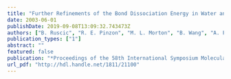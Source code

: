 ```yaml
---
title: "Further Refinements of the Bond Dissociation Energy in Water and Hydroxyl Radical Using the Active Thermochemical Tables Approach"
date: 2003-06-01
publishDate: 2019-09-08T13:09:32.743473Z
authors: ["B. Ruscic", "R. E. Pinzon", "M. L. Morton", "B. Wang", "A. F. Wagner", "G. von Laszevski", "S. G. Nijsure", "K. A. Amin", "Sandra J. Bittner", "M. Minkoff"]
publication_types: ["1"]
abstract: ""
featured: false
publication: "*Proceedings of the 58th International Symposium Molecular Sectrosctroscopy*"
url_pdf: "http://hdl.handle.net/1811/21100"
---
```


